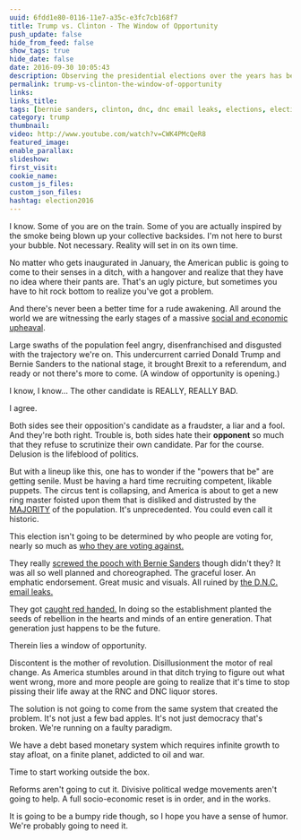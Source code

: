 ```yaml
---
uuid: 6fdd1e80-0116-11e7-a35c-e3fc7cb168f7
title: Trump vs. Clinton - The Window of Opportunity
push_update: false
hide_from_feed: false
show_tags: true
hide_date: false
date: 2016-09-30 10:05:43
description: Observing the presidential elections over the years has been a lot like watching a television series jump the shark. We've gotten to that point where you watch it for the same reason you can't help slowing down and staring as you pass a wreck on the highway. It's the Jerry Springerfication of politics. A morbid fascination with the decline of western civilization.
permalink: trump-vs-clinton-the-window-of-opportunity
links:
links_title:
tags: [bernie sanders, clinton, dnc, dnc email leaks, elections, elections 2016, presidential elections, rnc, trump]
category: trump
thumbnail:
video: http://www.youtube.com/watch?v=CWK4PMcQeR8
featured_image:
enable_parallax:
slideshow:
first_visit:
cookie_name:
custom_js_files:
custom_json_files:
hashtag: election2016
---
```

I know. Some of you are on the train.
Some of you are actually inspired by the smoke being blown up your collective backsides.
I'm not here to burst your bubble. 
Not necessary.
Reality will set in on its own time.

No matter who gets inaugurated in January, the American public is going to come to their senses in a ditch, with a hangover and realize that they have no idea where their pants are. That's an ugly picture, but sometimes you have to hit rock bottom to realize you've got a problem.

And there's never been a better time for a rude awakening. All around the world we are witnessing the early stages of a massive <a href="https://www.weforum.org/agenda/2016/07/nouriel-roubini-the-backlash-against-globalization-is-real-and-growing">social and economic upheaval</a>.

Large swaths of the population feel angry, disenfranchised and disgusted with the trajectory we're on. This undercurrent carried Donald Trump and Bernie Sanders to the national stage, it brought Brexit to a referendum, and ready or not there's more to come. (A window of opportunity is opening.)

I know, I know...
The other candidate is REALLY, REALLY BAD.

I agree.

Both sides see their opposition's candidate as a fraudster, a liar and a fool.
And they're both right.
Trouble is, both sides hate their **opponent** so much that they refuse to scrutinize their own candidate. 
Par for the course.
Delusion is the lifeblood of politics.

But with a lineup like this, one has to wonder if the "powers that be" are getting senile. 
Must be having a hard time recruiting competent, likable puppets. 
The circus tent is collapsing, and America is about to get a new ring master foisted upon them that is disliked and distrusted by the <a href="http://fivethirtyeight.com/features/americans-distaste-for-both-trump-and-clinton-is-record-breaking/">MAJORITY</a> of the population.
It's unprecedented. 
You could even call it historic.

This election isn't going to be determined by who people are voting for, nearly so much as <a href="http://www.usatoday.com/story/news/politics/onpolitics/2016/09/21/survey-election-voting-against-candidate/90777216/">who they are voting against.</a>

They really <a href="http://www.usatoday.com/story/money/columnist/rieder/2016/07/25/rieder-no-smooth-sailing-clinton/87526326/">screwed the pooch with Bernie Sanders</a> though didn't they?
It was all so well planned and choreographed. The graceful loser. An emphatic endorsement. Great music and visuals. All ruined by <a href="http://observer.com/2016/07/wikileaks-proves-primary-was-rigged-dnc-undermined-democracy/">the D.N.C. email leaks.</a>

They got <a href="http://www.huffingtonpost.ca/abubakar-kasim/bernie-sanders-hillary-clinton_b_11201118.html">caught red handed.</a>
In doing so the establishment planted the seeds of rebellion in the hearts and minds of an entire generation. That generation just happens to be the future.
  
Therein lies a window of opportunity.

Discontent is the mother of revolution.
Disillusionment the motor of real change.
As America stumbles around in that ditch trying to figure out what went wrong, more and more people are going to realize that it's time to stop pissing their life away at the RNC and DNC liquor stores. 

The solution is not going to come from the same system that created the problem.
It's not just a few bad apples.
It's not just democracy that's broken.
We're running on a faulty paradigm.

We have a debt based monetary system which requires infinite growth to stay afloat, 
on a finite planet, addicted to oil and war.

Time to start working outside the box.

Reforms aren't going to cut it. Divisive political wedge movements aren't going to help.
A full socio-economic reset is in order, and in the works.

It is going to be a bumpy ride though, so I hope you have a sense of humor. 
We're probably going  to need it.